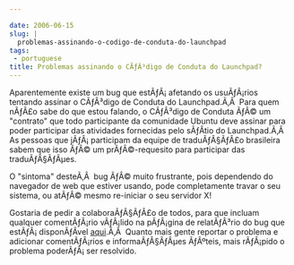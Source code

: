 ```yaml
---

date: 2006-06-15
slug: |
  problemas-assinando-o-codigo-de-conduta-do-launchpad
tags:
 - portuguese
title: Problemas assinando o CÃƒÂ³digo de Conduta do Launchpad?
---
```


Aparentemente existe um bug que estÃƒÂ¡ afetando os usuÃƒÂ¡rios tentando
assinar o CÃƒÂ³digo de Conduta do Launchpad.Ã‚Â  Para quem nÃƒÂ£o sabe
do que estou falando, o CÃƒÂ³digo de Conduta ÃƒÂ© um "contrato" que todo
participante da comunidade Ubuntu deve assinar para poder participar das
atividades fornecidas pelo sÃƒÂ­tio do Launchpad.Ã‚Â  As pessoas que
jÃƒÂ¡ participam da equipe de traduÃƒÂ§ÃƒÂ£o brasileira sabem que isso
ÃƒÂ© um prÃƒÂ©-requesito para participar das traduÃƒÂ§ÃƒÂµes.

O "sintoma" desteÃ‚Â  bug ÃƒÂ© muito frustrante, pois dependendo do
navegador de web que estiver usando, pode completamente travar o seu
sistema, ou atÃƒÂ© mesmo re-iniciar o seu servidor X!

Gostaria de pedir a colaboraÃƒÂ§ÃƒÂ£o de todos, para que incluam
qualquer comentÃƒÂ¡rio vÃƒÂ¡lido na pÃƒÂ¡gina de relatÃƒÂ³rio do bug que
estÃƒÂ¡ disponÃƒÂ­vel
[aqui](https://launchpad.net/products/launchpad/+bug/49789/+index).Ã‚Â 
Quanto mais gente reportar o problema e adicionar comentÃƒÂ¡rios e
informaÃƒÂ§ÃƒÂµes ÃƒÂºteis, mais rÃƒÂ¡pido o problema poderÃƒÂ¡ ser
resolvido.
